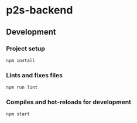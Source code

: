 # p2s-backend

## Development
### Project setup
```
npm install
```
### Lints and fixes files
```
npm run lint
```
### Compiles and hot-reloads for development
```
npm start
```